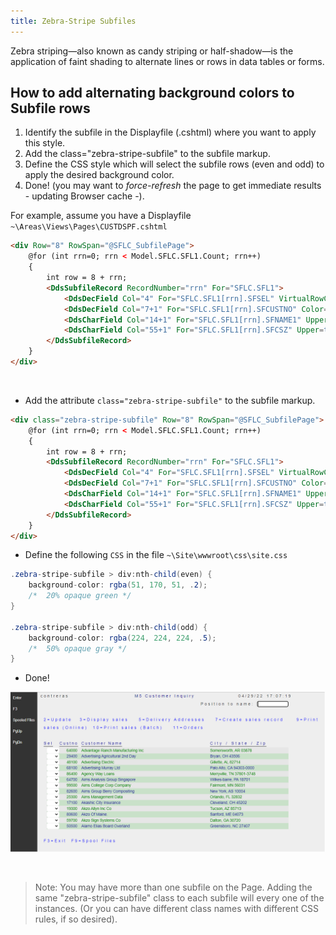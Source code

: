 ```yaml
---
title: Zebra-Stripe Subfiles
---
```


Zebra striping—also known as candy striping or half-shadow—is the application of faint shading to alternate lines or rows in data tables or forms.

## How to add alternating background colors to Subfile rows

1. Identify the subfile in the Displayfile (.cshtml) where you want to apply this style.
2. Add the class="zebra-stripe-subfile" to the subfile markup.
3. Define the CSS style which will select the subfile rows (even and odd) to apply the desired background color.
4. Done! (you may want to *force-refresh* the page to get immediate results - updating Browser cache -).

For example, assume you have a Displayfile `~\Areas\Views\Pages\CUSTDSPF.cshtml`

```html
<div Row="8" RowSpan="@SFLC_SubfilePage">
    @for (int rrn=0; rrn < Model.SFLC.SFL1.Count; rrn++)
    {
        int row = 8 + rrn;
        <DdsSubfileRecord RecordNumber="rrn" For="SFLC.SFL1">
            <DdsDecField Col="4" For="SFLC.SFL1[rrn].SFSEL" VirtualRowCol="@row,4" EditCode="Z" ValuesText="'0','2','3','5','7','9','10','11'" tabIndex=2 />
            <DdsDecField Col="7+1" For="SFLC.SFL1[rrn].SFCUSTNO" Color="Green : !61 , DarkBlue : 61"  EditCode="Z" Comment="CUSTOMER NUMBER" />
            <DdsCharField Col="14+1" For="SFLC.SFL1[rrn].SFNAME1" Upper=true Color="Green : !61 , DarkBlue : 61"  />
            <DdsCharField Col="55+1" For="SFLC.SFL1[rrn].SFCSZ" Upper=true Color="Green : !61 , DarkBlue : 61"  Comment="CITY-STATE-ZIP" />
        </DdsSubfileRecord>
    }
</div>
```

<br>

* Add the attribute `class="zebra-stripe-subfile"` to the subfile markup.


```html
<div class="zebra-stripe-subfile" Row="8" RowSpan="@SFLC_SubfilePage">
    @for (int rrn=0; rrn < Model.SFLC.SFL1.Count; rrn++)
    {
        int row = 8 + rrn;
        <DdsSubfileRecord RecordNumber="rrn" For="SFLC.SFL1">
            <DdsDecField Col="4" For="SFLC.SFL1[rrn].SFSEL" VirtualRowCol="@row,4" EditCode="Z" ValuesText="'0','2','3','5','7','9','10','11'" tabIndex=2 />
            <DdsDecField Col="7+1" For="SFLC.SFL1[rrn].SFCUSTNO" Color="Green : !61 , DarkBlue : 61"  EditCode="Z" Comment="CUSTOMER NUMBER" />
            <DdsCharField Col="14+1" For="SFLC.SFL1[rrn].SFNAME1" Upper=true Color="Green : !61 , DarkBlue : 61"  />
            <DdsCharField Col="55+1" For="SFLC.SFL1[rrn].SFCSZ" Upper=true Color="Green : !61 , DarkBlue : 61"  Comment="CITY-STATE-ZIP" />
        </DdsSubfileRecord>
    }
</div>
```

* Define the following `CSS` in the file `~\Site\wwwroot\css\site.css`

```cs
.zebra-stripe-subfile > div:nth-child(even) {
    background-color: rgba(51, 170, 51, .2);
    /*  20% opaque green */
}

.zebra-stripe-subfile > div:nth-child(odd) {
    background-color: rgba(224, 224, 224, .5);
    /*  50% opaque gray */
}
```

* Done!

![Zebra-Stripe Example](images/zebra-stripe-subfile.png)

<br>

>Note: You may have more than one subfile on the Page. Adding the same "zebra-stripe-subfile" class to each subfile will every one of the instances. (Or you can have different class names with different CSS rules, if so desired).




